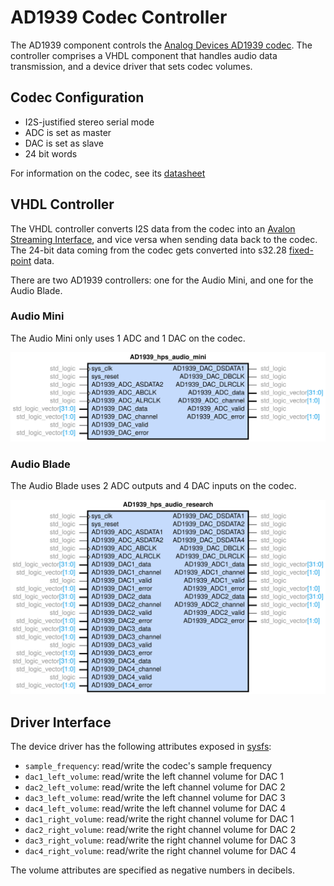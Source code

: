 # AD1939 Codec Controller
The AD1939 component controls the [Analog Devices AD1939 codec](https://www.analog.com/en/products/ad1939.html#product-overview). The controller comprises a VHDL component that handles audio data transmission, and a device driver that sets codec volumes. 

## Codec Configuration
- I2S-justified stereo serial mode
- ADC is set as master
- DAC is set as slave
- 24 bit words

For information on the codec, see its [datasheet](https://www.analog.com/media/en/technical-documentation/data-sheets/AD1939.pdf)


## VHDL Controller
The VHDL controller converts I2S data from the codec into an [Avalon Streaming Interface](https://www.intel.com/content/www/us/en/programmable/documentation/nik1412467993397.html#nik1412467963376), and vice versa when sending data back to the codec. The 24-bit data coming from the codec gets converted into s32.28 [fixed-point](https://en.wikipedia.org/wiki/Fixed-point_arithmetic) data. 

There are two AD1939 controllers: one for the Audio Mini, and one for the Audio Blade.

### Audio Mini
The Audio Mini only uses 1 ADC and 1 DAC on the codec. 

![audio_mini_ad1939](AD1939_hps_audio_mini_v1-AD1939_hps_audio_mini.svg)

### Audio Blade
The Audio Blade uses 2 ADC outputs and 4 DAC inputs on the codec. 

![audio_blade_ad1939](AD1939_hps_audio_research_v1-AD1939_hps_audio_research.svg)

## Driver Interface
The device driver has the following attributes exposed in [sysfs](https://www.kernel.org/doc/html/latest/filesystems/sysfs.html):
- `sample_frequency`: read/write the codec's sample frequency
- `dac1_left_volume`: read/write the left channel volume for DAC 1
- `dac2_left_volume`: read/write the left channel volume for DAC 2
- `dac3_left_volume`: read/write the left channel volume for DAC 3
- `dac4_left_volume`: read/write the left channel volume for DAC 4
- `dac1_right_volume`: read/write the right channel volume for DAC 1
- `dac2_right_volume`: read/write the right channel volume for DAC 2
- `dac3_right_volume`: read/write the right channel volume for DAC 3
- `dac4_right_volume`: read/write the right channel volume for DAC 4

The volume attributes are specified as negative numbers in decibels. 

